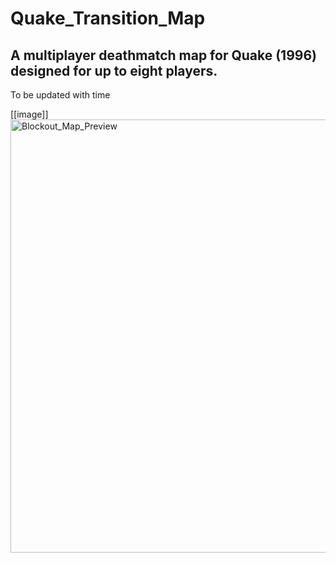 # Quake_Transition_Map
## A multiplayer deathmatch map for Quake (1996) designed for up to eight players. 

To be updated with time

[[image]] <img width="693" alt="Blockout_Map_Preview" src="https://github.com/AlexPuntos/Quake_Transition_Map/assets/116763279/02121d8f-865a-4d60-b830-9d235d4fed7d">
